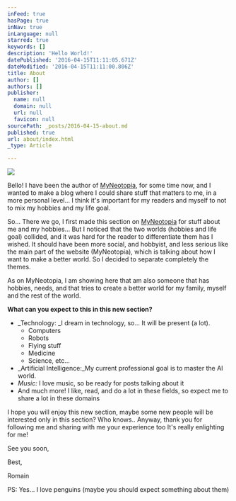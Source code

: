 ```yaml
---
inFeed: true
hasPage: true
inNav: true
inLanguage: null
starred: true
keywords: []
description: 'Hello World!'
datePublished: '2016-04-15T11:11:05.671Z'
dateModified: '2016-04-15T11:11:00.806Z'
title: About
author: []
authors: []
publisher:
  name: null
  domain: null
  url: null
  favicon: null
sourcePath: _posts/2016-04-15-about.md
published: true
url: about/index.html
_type: Article

---
```

![](https://the-grid-user-content.s3-us-west-2.amazonaws.com/12146b3e-eedc-467b-829f-79c6d95cc2e8.jpg)

Bello! I have been the author of [MyNeotopia][0], for some time now, and I wanted to make a blog where I could share stuff that matters to me, in a more personal level... I think it's important for my readers and myself to not to mix my hobbies and my life goal.

So... There we go, I first made this section on [MyNeotopia][0] for stuff about me and my hobbies... But I noticed that the two worlds (hobbies and life goal) collided, and it was hard for the reader to differentiate them has I wished. It should have been more social, and hobbyist, and less serious like the main part of the website (MyNeotopia), which is talking about how I want to make a better world. So I decided to separate completely the themes.

As on MyNeotopia, I am showing here that am also someone that has hobbies, needs, and that tries to create a better world for my family, myself and the rest of the world.

**What can you expect to this in this new section?**

* _Technology: _I dream in technology, so... It will be present (a lot).
  * Computers
  * Robots
  * Flying stuff
  * Medicine
  * Science, etc...
* _Artificial Intelligence:_My current professional goal is to master the AI world.
* _Music:_ I love music, so be ready for posts talking about it 
* And much more! I like, read, and do a lot in these fields, so expect me to share a lot in these domains 

I hope you will enjoy this new section, maybe some new people will be interested only in this section? Who knows.. Anyway, thank you for following me and sharing with me your experience too It's really enlighting for me!

See you soon,

Best,

Romain

PS: Yes... I love penguins (maybe you should expect something about them) 

[0]: http://myneotopia.com/